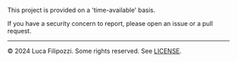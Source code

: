 This project is provided on a 'time-available' basis.

If you have a security concern to report, please open an issue or a pull request.

---
© 2024 Luca Filipozzi. Some rights reserved. See [LICENSE][license].

[license]: https://github.com/LucaFilipozzi/camel-ex01/blob/main/LICENSE.md

